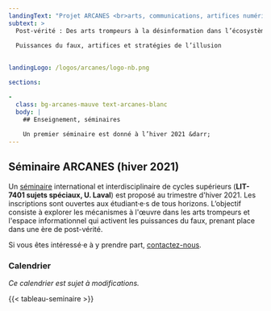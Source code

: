 ```yaml
---
landingText: "Projet ARCANES <br>arts, communications, artifices numériques et écosystèmes socio-numériques"
subtext: > 
  Post-vérité : Des arts trompeurs à la désinformation dans l’écosystème socio-numérique  
  
  Puissances du faux, artifices et stratégies de l’illusion
  

landingLogo: /logos/arcanes/logo-nb.png

sections:

- 
  class: bg-arcanes-mauve text-arcanes-blanc
  body: |
    ## Enseignement, séminaires
    
    Un premier séminaire est donné à l’hiver 2021 &darr;
---
```


## Séminaire ARCANES (hiver 2021)

Un [séminaire](/seminaire/) international et interdisciplinaire de cycles supérieurs (**LIT-7401 sujets spéciaux, U. Laval**) est proposé au trimestre d'hiver 2021.
Les inscriptions sont ouvertes aux étudiant·e·s de tous horizons.
L’objectif consiste à explorer les mécanismes à l'œuvre dans les arts trompeurs et l'espace informationnel qui activent les puissances du faux, prenant place dans une ère de post-vérité.

Si vous êtes intéressé·e à y prendre part, [contactez-nous](/contact/).

### Calendrier

_Ce calendrier est sujet à modifications._

{{< tableau-seminaire >}}
